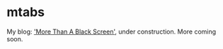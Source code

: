 # mtabs

My blog: ['More Than A Black Screen'](https://mtabs.netlify.app/), under construction. More coming soon.

